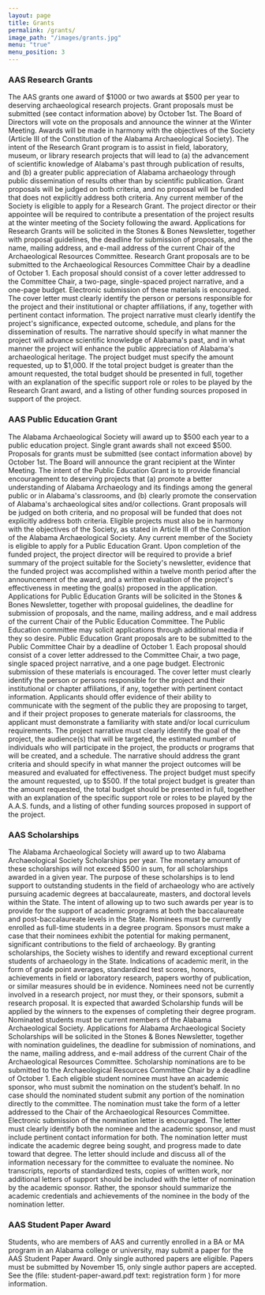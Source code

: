 ```yaml
---
layout: page
title: Grants
permalink: /grants/
image_path: "/images/grants.jpg"
menu: "true"
menu_position: 3
---
```


### AAS Research Grants

The AAS grants one award of $1000 or two awards at $500 per year to deserving archaeological research projects. Grant proposals must be submitted (see contact information above) by October 1st. The Board of Directors will vote on the proposals and announce the winner at the Winter Meeting. Awards will be made in harmony with the objectives of the Society (Article III of the Constitution of the Alabama Archaeological Society). The intent of the Research Grant program is to assist in field, laboratory, museum, or library research projects that will lead to (a) the advancement of scientific knowledge of Alabama's past through publication of results, and (b) a greater public appreciation of Alabama archaeology through public dissemination of results other than by scientific publication. Grant proposals will be judged on both criteria, and no proposal will be funded that does not explicitly address both criteria. Any current member of the Society is eligible to apply for a Research Grant. The project director or their appointee will be required to contribute a presentation of the project results at the winter meeting of the Society following the award. Applications for Research Grants will be solicited in the Stones & Bones Newsletter, together with proposal guidelines, the deadline for submission of proposals, and the name, mailing address, and e-mail address of the current Chair of the Archaeological Resources Committee. Research Grant proposals are to be submitted to the Archaeological Resources Committee Chair by a deadline of October 1. Each proposal should consist of a cover letter addressed to the Committee Chair, a two-page, single-spaced project narrative, and a one-page budget. Electronic submission of these materials is encouraged. The cover letter must clearly identify the person or persons responsible for the project and their institutional or chapter affiliations, if any, together with pertinent contact information. The project narrative must clearly identify the project's significance, expected outcome, schedule, and plans for the dissemination of results. The narrative should specify in what manner the project will advance scientific knowledge of Alabama's past, and in what manner the project will enhance the public appreciation of Alabama's archaeological heritage. The project budget must specify the amount requested, up to $1,000. If the total project budget is greater than the amount requested, the total budget should be presented in full, together with an explanation of the specific support role or roles to be played by the Research Grant award, and a listing of other funding sources proposed in support of the project.

### AAS Public Education Grant

The Alabama Archaeological Society will award up to $500 each year to a public education project. Single grant awards shall not exceed $500. Proposals for grants must be submitted (see contact information above) by October 1st. The Board will announce the grant recipient at the Winter Meeting. The intent of the Public Education Grant is to provide financial encouragement to deserving projects that (a) promote a better understanding of Alabama Archaeology and its findings among the general public or in Alabama's classrooms, and (b) clearly promote the conservation of Alabama's archaeological sites and/or collections. Grant proposals will be judged on both criteria, and no proposal will be funded that does not explicitly address both criteria. Eligible projects must also be in harmony with the objectives of the Society, as stated in Article III of the Constitution of the Alabama Archaeological Society. Any current member of the Society is eligible to apply for a Public Education Grant. Upon completion of the funded project, the project director will be required to provide a brief summary of the project suitable for the Society's newsletter, evidence that the funded project was accomplished within a twelve month period after the announcement of the award, and a written evaluation of the project's effectiveness in meeting the goal(s) proposed in the application. Applications for Public Education Grants will be solicited in the Stones & Bones Newsletter, together with proposal guidelines, the deadline for submission of proposals, and the name, mailing address, and e mail address of the current Chair of the Public Education Committee. The Public Education committee may solicit applications through additional media if they so desire. Public Education Grant proposals are to be submitted to the Public Committee Chair by a deadline of October 1. Each proposal should consist of a cover letter addressed to the Committee Chair, a two page, single spaced project narrative, and a one page budget. Electronic submission of these materials is encouraged. The cover letter must clearly identify the person or persons responsible for the project and their institutional or chapter affiliations, if any, together with pertinent contact information. Applicants should offer evidence of their ability to communicate with the segment of the public they are proposing to target, and if their project proposes to generate materials for classrooms, the applicant must demonstrate a familiarity with state and/or local curriculum requirements. The project narrative must clearly identify the goal of the project, the audience(s) that will be targeted, the estimated number of individuals who will participate in the project, the products or programs that will be created, and a schedule. The narrative should address the grant criteria and should specify in what manner the project outcomes will be measured and evaluated for effectiveness. The project budget must specify the amount requested, up to $500. If the total project budget is greater than the amount requested, the total budget should be presented in full, together with an explanation of the specific support role or roles to be played by the A.A.S. funds, and a listing of other funding sources proposed in support of the project.

### AAS Scholarships

The Alabama Archaeological Society will award up to two Alabama Archaeological Society Scholarships per year. The monetary amount of these scholarships will not exceed $500 in sum, for all scholarships awarded in a given year. The purpose of these scholarships is to lend support to outstanding students in the field of archaeology who are actively pursuing academic degrees at baccalaureate, masters, and doctoral levels within the State. The intent of allowing up to two such awards per year is to provide for the support of academic programs at both the baccalaureate and post-baccalaureate levels in the State. Nominees must be currently enrolled as full-time students in a degree program. Sponsors must make a case that their nominees exhibit the potential for making permanent, significant contributions to the field of archaeology. By granting scholarships, the Society wishes to identify and reward exceptional current students of archaeology in the State. Indications of academic merit, in the form of grade point averages, standardized test scores, honors, achievements in field or laboratory research, papers worthy of publication, or similar measures should be in evidence. Nominees need not be currently involved in a research project, nor must they, or their sponsors, submit a research proposal. It is expected that awarded Scholarship funds will be applied by the winners to the expenses of completing their degree program. Nominated students must be current members of the Alabama Archaeological Society. Applications for Alabama Archaeological Society Scholarships will be solicited in the Stones & Bones Newsletter, together with nomination guidelines, the deadline for submission of nominations, and the name, mailing address, and e-mail address of the current Chair of the Archaeological Resources Committee. Scholarship nominations are to be submitted to the Archaeological Resources Committee Chair by a deadline of October 1. Each eligible student nominee must have an academic sponsor, who must submit the nomination on the student’s behalf. In no case should the nominated student submit any portion of the nomination directly to the committee. The nomination must take the form of a letter addressed to the Chair of the Archaeological Resources Committee. Electronic submission of the nomination letter is encouraged. The letter must clearly identify both the nominee and the academic sponsor, and must include pertinent contact information for both. The nomination letter must indicate the academic degree being sought, and progress made to date toward that degree. The letter should include and discuss all of the information necessary for the committee to evaluate the nominee. No transcripts, reports of standardized tests, copies of written work, nor additional letters of support should be included with the letter of nomination by the academic sponsor. Rather, the sponsor should summarize the academic credentials and achievements of the nominee in the body of the nomination letter.

### AAS Student Paper Award

Students, who are members of AAS and currently enrolled in a BA or MA program in an Alabama college or university, may submit a paper for the AAS Student Paper Award. Only single authored papers are eligible. Papers must be submitted by November 15, only single author papers are accepted. See the (file: student-paper-award.pdf text: registration form ) for more information.
